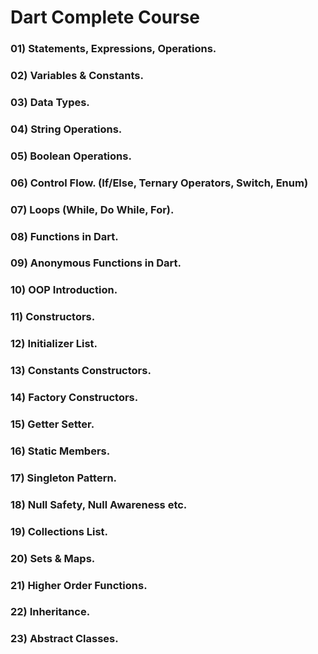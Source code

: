 # Dart Complete Course

### 01) Statements, Expressions, Operations.
### 02) Variables & Constants.
### 03) Data Types.
### 04) String Operations. 
### 05) Boolean Operations. 
### 06) Control Flow. (If/Else, Ternary Operators, Switch, Enum) 
### 07) Loops (While, Do While, For). 
### 08) Functions in Dart. 
### 09) Anonymous Functions in Dart. 
### 10) OOP Introduction. 
### 11) Constructors. 
### 12) Initializer List. 
### 13) Constants Constructors. 
### 14) Factory Constructors. 
### 15) Getter Setter. 
### 16) Static Members.
### 17) Singleton Pattern. 
### 18) Null Safety, Null Awareness etc. 
### 19) Collections List. 
### 20) Sets & Maps. 
### 21) Higher Order Functions. 
### 22) Inheritance. 
### 23) Abstract Classes. 



